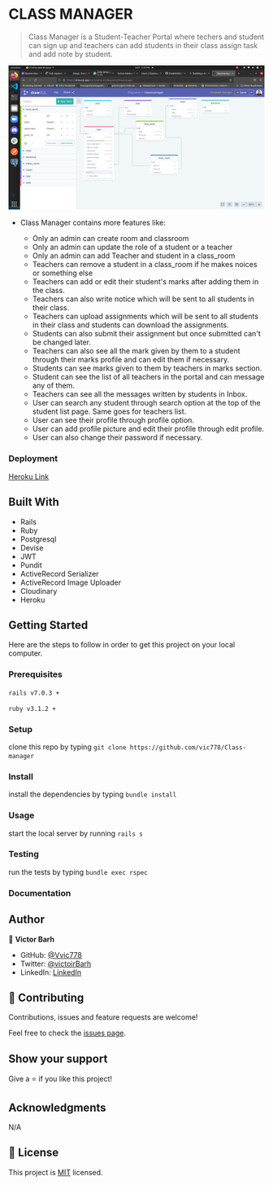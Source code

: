 # CLASS MANAGER

> Class Manager is a Student-Teacher Portal where techers and student can sign up and teachers can add students in their class assign task and add note by student.

  ![](app/assets/images/screen1.png)
 - Class Manager contains more features like:

    - Only an admin can create room and classroom
    - Only an admin can update the role of a student or a teacher
    - Only an admin can add Teacher and student in a class_room
    - Teachers can remove a student in a class_room if he makes noices or something else 
    - Teachers can add or edit their student's marks after adding them in the class.
    - Teachers can also write notice which will be sent to all students in their class.
    - Teachers can upload assignments which will be sent to all students in their class and students can download the assignments.
    - Students can also submit their assignment but once submitted can't be changed later.
    - Teachers can also see all the mark given by them to a student through their marks profile and can edit them if necessary.
    - Students can see marks given to them by teachers in marks section.
    - Student can see the list of all teachers in the portal and can message any of them.
    - Teachers can see all the messages written by students in Inbox.
    - User can search any student through search option at the top of the student list page. Same goes for teachers list.
    - User can see their profile through profile option.
    - User can add profile picture and edit their profile through edit profile.
    - User can also change their password if necessary.



### Deployment

[Heroku Link]()

## Built With

- Rails
- Ruby 
- Postgresql
- Devise
- JWT
- Pundit
- ActiveRecord Serializer
- ActiveRecord Image Uploader
- Cloudinary
- Heroku

## Getting Started

Here are the steps to follow in order to get this project on your local computer.

### Prerequisites

`rails v7.0.3 +`

`ruby v3.1.2 +`

### Setup

clone this repo by typing `git clone https://github.com/vic778/Class-manager`

### Install

install the dependencies by typing `bundle install`

### Usage

start the local server by running `rails s`

### Testing

run the tests by typing `bundle exec rspec`


### Documentation


## Author

👤 **Victor Barh**

- GitHub: [@Vvic778](https://github.com/vic778)
- Twitter: [@victoirBarh](https://twitter.com/)
- LinkedIn: [LinkedIn](https://linkedin.com/in/victoir-barh)


## 🤝 Contributing

Contributions, issues and feature requests are welcome!

Feel free to check the [issues page](issues/).

## Show your support

Give a ⭐️ if you like this project!

## Acknowledgments

 N/A

## 📝 License

This project is [MIT](lic.url) licensed.

